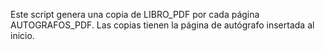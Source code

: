 Este script genera una copia de LIBRO_PDF por cada página AUTOGRAFOS_PDF. Las copias tienen la página de autógrafo insertada al inicio.
